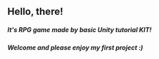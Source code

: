 ## Hello, there!
<h5> It's RPG game made by basic Unity tutorial KIT!</h5>
<h5> Welcome and please enjoy my first project :)
